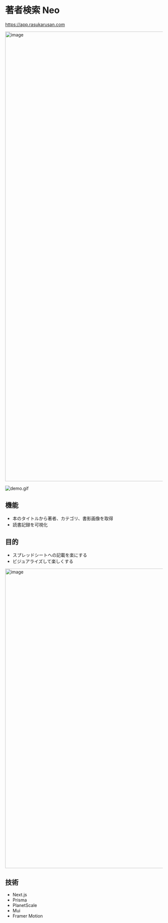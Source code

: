 # 著者検索 Neo

https://app.rasukarusan.com

<img width="1437" alt="image" src="https://user-images.githubusercontent.com/17779386/174613267-fca6e902-a39e-4774-aca5-3696c72aaec1.png">

![demo.gif](https://user-images.githubusercontent.com/17779386/183230719-1214b4ee-59c2-488f-ab73-a3c378e9f02c.gif)

## 機能

- 本のタイトルから著者、カテゴリ、書影画像を取得
- 読書記録を可視化

## 目的

- スプレッドシートへの記載を楽にする
- ビジュアライズして楽しくする

<img width="957" alt="image" src="https://user-images.githubusercontent.com/17779386/178728788-8395242c-dee1-4338-babd-20d04855ed97.png">

## 技術

- Next.js
- Prisma
- PlanetScale
- Mui
- Framer Motion
